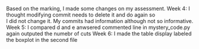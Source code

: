 Based on the marking, I made some changes on my assessment.
Week 4: I thought modifying commit needs to delete it and do again so      
I did not change it. My commits had information although not so 
informative.
Week 5: I compared d and e
          anwsered commented line in mystery_code.py again
          outputed the numebr of cuts
Week 6: I made the table display
          labeled the boxplot in the second file
